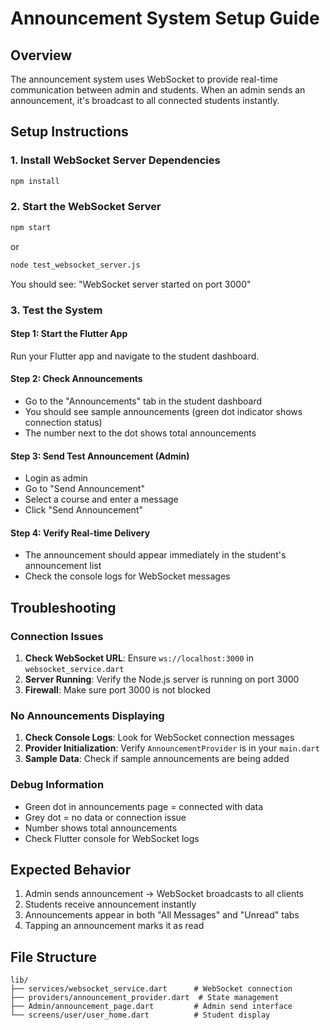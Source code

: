 # Announcement System Setup Guide

## Overview
The announcement system uses WebSocket to provide real-time communication between admin and students. When an admin sends an announcement, it's broadcast to all connected students instantly.

## Setup Instructions

### 1. Install WebSocket Server Dependencies
```bash
npm install
```

### 2. Start the WebSocket Server
```bash
npm start
```
or
```bash
node test_websocket_server.js
```

You should see: "WebSocket server started on port 3000"

### 3. Test the System

#### Step 1: Start the Flutter App
Run your Flutter app and navigate to the student dashboard.

#### Step 2: Check Announcements
- Go to the "Announcements" tab in the student dashboard
- You should see sample announcements (green dot indicator shows connection status)
- The number next to the dot shows total announcements

#### Step 3: Send Test Announcement (Admin)
- Login as admin
- Go to "Send Announcement"
- Select a course and enter a message
- Click "Send Announcement"

#### Step 4: Verify Real-time Delivery
- The announcement should appear immediately in the student's announcement list
- Check the console logs for WebSocket messages

## Troubleshooting

### Connection Issues
1. **Check WebSocket URL**: Ensure `ws://localhost:3000` in `websocket_service.dart`
2. **Server Running**: Verify the Node.js server is running on port 3000
3. **Firewall**: Make sure port 3000 is not blocked

### No Announcements Displaying
1. **Check Console Logs**: Look for WebSocket connection messages
2. **Provider Initialization**: Verify `AnnouncementProvider` is in your `main.dart`
3. **Sample Data**: Check if sample announcements are being added

### Debug Information
- Green dot in announcements page = connected with data
- Grey dot = no data or connection issue
- Number shows total announcements
- Check Flutter console for WebSocket logs

## Expected Behavior
1. Admin sends announcement → WebSocket broadcasts to all clients
2. Students receive announcement instantly
3. Announcements appear in both "All Messages" and "Unread" tabs
4. Tapping an announcement marks it as read

## File Structure
```
lib/
├── services/websocket_service.dart      # WebSocket connection
├── providers/announcement_provider.dart  # State management
├── Admin/announcement_page.dart         # Admin send interface
└── screens/user/user_home.dart          # Student display
``` 